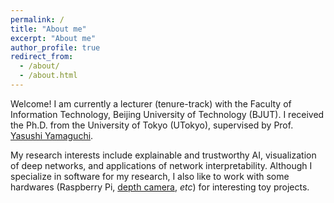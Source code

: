 ```yaml
---
permalink: /
title: "About me"
excerpt: "About me"
author_profile: true
redirect_from: 
  - /about/
  - /about.html
---
```


Welcome! I am currently a lecturer (tenure-track) with the Faculty of Information Technology, Beijing University of Technology (BJUT). I received the Ph.D. from the University of Tokyo (UTokyo), supervised by Prof. [Yasushi Yamaguchi](https://www.graco.c.u-tokyo.ac.jp/yama-lab/index.php).

My research interests include explainable and trustworthy AI, visualization of deep networks, and applications of network interpretability. Although I specialize in software for my research, I also like to work with some hardwares (Raspberry Pi, [depth camera](https://github.com/GlowingHorse/OAKD-yolov4-tiny-tf2-strawberry), *etc*) for interesting toy projects.
